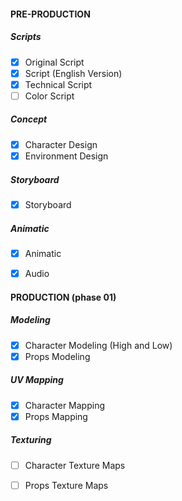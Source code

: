 
#### PRE-PRODUCTION 

##### Scripts

- [x] Original Script
- [x] Script (English Version)
- [x] Technical Script
- [ ] Color Script

##### Concept

- [x] Character Design
- [x] Environment Design

##### Storyboard

- [x] Storyboard

##### Animatic

- [x] Animatic 
- [x] Audio


#### PRODUCTION (phase 01)

##### Modeling

- [x] Character Modeling (High and Low)
- [x] Props Modeling

##### UV Mapping

- [x] Character Mapping
- [x] Props Mapping

##### Texturing

- [ ] Character Texture Maps
- [ ] Props Texture Maps






